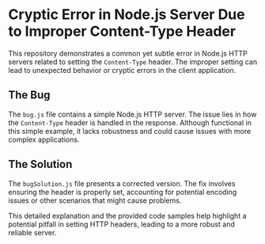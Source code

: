 # Cryptic Error in Node.js Server Due to Improper Content-Type Header

This repository demonstrates a common yet subtle error in Node.js HTTP servers related to setting the `Content-Type` header. The improper setting can lead to unexpected behavior or cryptic errors in the client application.

## The Bug
The `bug.js` file contains a simple Node.js HTTP server.  The issue lies in how the `Content-Type` header is handled in the response. Although functional in this simple example, it lacks robustness and could cause issues with more complex applications.

## The Solution
The `bugSolution.js` file presents a corrected version. The fix involves ensuring the header is properly set, accounting for potential encoding issues or other scenarios that might cause problems. 

This detailed explanation and the provided code samples help highlight a potential pitfall in setting HTTP headers, leading to a more robust and reliable server.